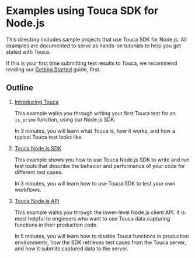 # Examples using Touca SDK for Node.js

This directory includes sample projects that use Touca SDK for Node.js. All
examples are documented to serve as hands-on tutorials to help you get stated
with Touca.

If this is your first time submitting test results to Touca, we recommend
reading our [Getting Started](https://touca.io/docs) guide, first.

## Outline

1.  [Introducing Touca](./01_node_minimal)

    This example walks you through writing your first Touca test for an
    `is_prime` function, using our Node.js SDK.

    In 3 minutes, you will learn what Touca is, how it works, and how a typical
    Touca test looks like.

2.  [Touca Node.js SDK](./02_node_main_api)

    This example shows you how to use Touca Node.js SDK to write and run test
    tools that describe the behavior and performance of your code for different
    test cases.

    In 3 minutes, you will learn how to use Touca SDK to test your own
    workflows.

3.  [Touca Node.js API](./03_node_core_api)

    This example walks you through the lower-level Node.js client API. It is
    most helpful to engineers who want to use Touca data capturing functions in
    their production code.

    In 5 minutes, you will learn how to disable Touca functions in production
    environments, how the SDK retrieves test cases from the Touca server, and
    how it submits captured data to the server.
